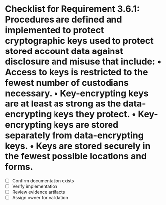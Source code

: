 # Checklist for Requirement 3.6.1: Procedures are defined and implemented to protect cryptographic keys used to protect stored account data against disclosure and misuse that include: • Access to keys is restricted to the fewest number of custodians necessary. • Key-encrypting keys are at least as strong as the data-encrypting keys they protect. • Key-encrypting keys are stored separately from data-encrypting keys. • Keys are stored securely in the fewest possible locations and forms.

- [ ] Confirm documentation exists
- [ ] Verify implementation
- [ ] Review evidence artifacts
- [ ] Assign owner for validation
